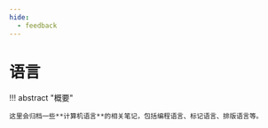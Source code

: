 ```yaml
---
hide: 
  - feedback
---
```


# 语言

!!! abstract "概要"

    这里会归档一些**计算机语言**的相关笔记，包括编程语言、标记语言、排版语言等。